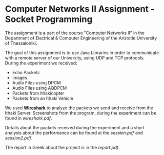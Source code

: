 # Computer Networks II Assignment - Socket Programming

The assignment is a part of the course "Computer Networks II" in the Department of Electrical & Computer Engineering of the Aristotle University of Thessaloniki.

The goal of this assignment is to  use Java Libraries in order to communicate with a remote server of our University, using UDP and TCP protocols. During the experiment we received: 
* Echo Packets
* Images
* Audio Files using DPCM
* Audio Files using AQDPCM
* Packets from Ithakicopter
* Packets from an Ithaki Vehicle 

We used [**Wireshark**](wireshark.org) to analyze the packets we send and receive from the Ithaki Server. Screenshots from the program, during the experiment can be found in _wireshark.pdf_.

Details about the packets received during the experiment and a short analysis about the performance can be found at the _session.pdf_ and _session2.pdf_.

The report in Greek about the project is in the _report.pdf_.
